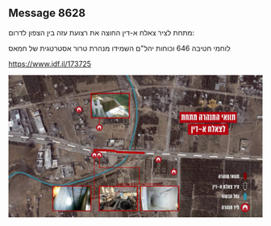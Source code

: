 ## Message 8628

מתחת לציר צאלח א-דין החוצה את רצועת עזה בין הצפון לדרום:

לוחמי חטיבה 646 וכוחות יהל"ם השמידו מנהרת טרור אסטרטגית של חמאס

https://www.idf.il/173725

![Photo](8628/8628_photo.jpg)
